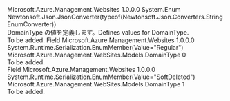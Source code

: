 <Type Name="DomainType" FullName="Microsoft.Azure.Management.WebSites.Models.DomainType">
  <TypeSignature Language="C#" Value="public enum DomainType" />
  <TypeSignature Language="ILAsm" Value=".class public auto ansi sealed DomainType extends System.Enum" />
  <TypeSignature Language="DocId" Value="T:Microsoft.Azure.Management.WebSites.Models.DomainType" />
  <TypeSignature Language="VB.NET" Value="Public Enum DomainType" />
  <TypeSignature Language="F#" Value="type DomainType = " />
  <AssemblyInfo>
    <AssemblyName>Microsoft.Azure.Management.Websites</AssemblyName>
    <AssemblyVersion>1.0.0.0</AssemblyVersion>
  </AssemblyInfo>
  <Base>
    <BaseTypeName>System.Enum</BaseTypeName>
  </Base>
  <Attributes>
    <Attribute>
      <AttributeName>Newtonsoft.Json.JsonConverter(typeof(Newtonsoft.Json.Converters.StringEnumConverter))</AttributeName>
    </Attribute>
  </Attributes>
  <Docs>
    <summary>
            <span data-ttu-id="0ec0a-101">DomainType の値を定義します。</span><span class="sxs-lookup"><span data-stu-id="0ec0a-101">Defines values for DomainType.</span></span>
            </summary>
    <remarks>To be added.</remarks>
  </Docs>
  <Members>
    <Member MemberName="Regular">
      <MemberSignature Language="C#" Value="Regular" />
      <MemberSignature Language="ILAsm" Value=".field public static literal valuetype Microsoft.Azure.Management.WebSites.Models.DomainType Regular = int32(0)" />
      <MemberSignature Language="DocId" Value="F:Microsoft.Azure.Management.WebSites.Models.DomainType.Regular" />
      <MemberSignature Language="VB.NET" Value="Regular" />
      <MemberSignature Language="F#" Value="Regular = 0" Usage="Microsoft.Azure.Management.WebSites.Models.DomainType.Regular" />
      <MemberType>Field</MemberType>
      <AssemblyInfo>
        <AssemblyName>Microsoft.Azure.Management.Websites</AssemblyName>
        <AssemblyVersion>1.0.0.0</AssemblyVersion>
      </AssemblyInfo>
      <Attributes>
        <Attribute>
          <AttributeName>System.Runtime.Serialization.EnumMember(Value="Regular")</AttributeName>
        </Attribute>
      </Attributes>
      <ReturnValue>
        <ReturnType>Microsoft.Azure.Management.WebSites.Models.DomainType</ReturnType>
      </ReturnValue>
      <MemberValue>0</MemberValue>
      <Docs>
        <summary>To be added.</summary>
      </Docs>
    </Member>
    <Member MemberName="SoftDeleted">
      <MemberSignature Language="C#" Value="SoftDeleted" />
      <MemberSignature Language="ILAsm" Value=".field public static literal valuetype Microsoft.Azure.Management.WebSites.Models.DomainType SoftDeleted = int32(1)" />
      <MemberSignature Language="DocId" Value="F:Microsoft.Azure.Management.WebSites.Models.DomainType.SoftDeleted" />
      <MemberSignature Language="VB.NET" Value="SoftDeleted" />
      <MemberSignature Language="F#" Value="SoftDeleted = 1" Usage="Microsoft.Azure.Management.WebSites.Models.DomainType.SoftDeleted" />
      <MemberType>Field</MemberType>
      <AssemblyInfo>
        <AssemblyName>Microsoft.Azure.Management.Websites</AssemblyName>
        <AssemblyVersion>1.0.0.0</AssemblyVersion>
      </AssemblyInfo>
      <Attributes>
        <Attribute>
          <AttributeName>System.Runtime.Serialization.EnumMember(Value="SoftDeleted")</AttributeName>
        </Attribute>
      </Attributes>
      <ReturnValue>
        <ReturnType>Microsoft.Azure.Management.WebSites.Models.DomainType</ReturnType>
      </ReturnValue>
      <MemberValue>1</MemberValue>
      <Docs>
        <summary>To be added.</summary>
      </Docs>
    </Member>
  </Members>
</Type>
